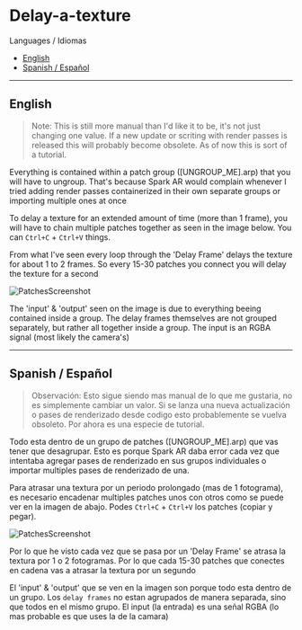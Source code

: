 # Delay-a-texture
Languages / Idiomas
- [English](#English)
- [Spanish \/ Español](#Spanish%20/%20Español)

---

## English

> Note: This is still more manual than I'd like it to be, it's not just changing one value. If a new update or scriting with render passes is released this will probably become obsolete. As of now this is sort of a tutorial.

Everything is contained within a patch group (\[UNGROUP_ME\].arp) that you will have to ungroup. That's because Spark AR would complain whenever I tried adding render passes containerized in their own separate groups or importing multiple ones at once

To delay a texture for an extended amount of time (more than 1 frame), you will have to chain multiple patches together as seen in the image below. You can `Ctrl+C` + `Ctrl+V` things.

From what I've seen every loop through the 'Delay Frame' delays the texture for about 1 to 2 frames. So every 15-30 patches you connect you will delay the texture for a second

![PatchesScreenshot](https://github.com/tomaspietravallo/Spark-AR/blob/master/delay-a-texture/Screen%20Shot%202020-07-14%20at%2000.08.59.png)

The 'input' & 'output' seen on the image is due to everything beeing contained inside a group. The delay frames themselves are not grouped separately, but rather all together inside a group. The input is an RGBA signal (most likely the camera's)

---- 

## Spanish / Español

> Observación: Esto sigue siendo mas manual de lo que me gustaria, no es simplemente cambiar un valor. Si se lanza una nueva actualización o pases de renderizado desde codigo esto probablemente se vuelva obsoleto. Por ahora es una especie de tutorial.

Todo esta dentro de un grupo de patches (\[UNGROUP_ME\].arp) que vas tener que desagrupar. Esto es porque Spark AR daba error cada vez que intentaba agregar pases de renderizado en sus grupos individuales o importar multiples pases de renderizado de una.

Para atrasar una textura por un periodo prolongado (mas de 1 fotograma), es necesario encadenar multiples patches unos con otros como se puede ver en la imagen de abajo. Podes `Ctrl+C` + `Ctrl+V` los patches (copiar y pegar).

![PatchesScreenshot](https://github.com/tomaspietravallo/Spark-AR/blob/master/delay-a-texture/Screen%20Shot%202020-07-14%20at%2000.08.59.png)

Por lo que he visto cada vez que se pasa por un 'Delay Frame' se atrasa la textura por 1 o 2 fotogramas. Por lo que cada 15-30 patches que conectes en cadena vas a atrasar la textura por un segundo

El 'input' & 'output' que se ven en la imagen son porque todo esta dentro de un grupo. Los `delay frames` no estan agrupados de manera separada, sino que todos en el mismo grupo. El input (la entrada) es una señal RGBA (lo mas probable es que uses la de la camara)